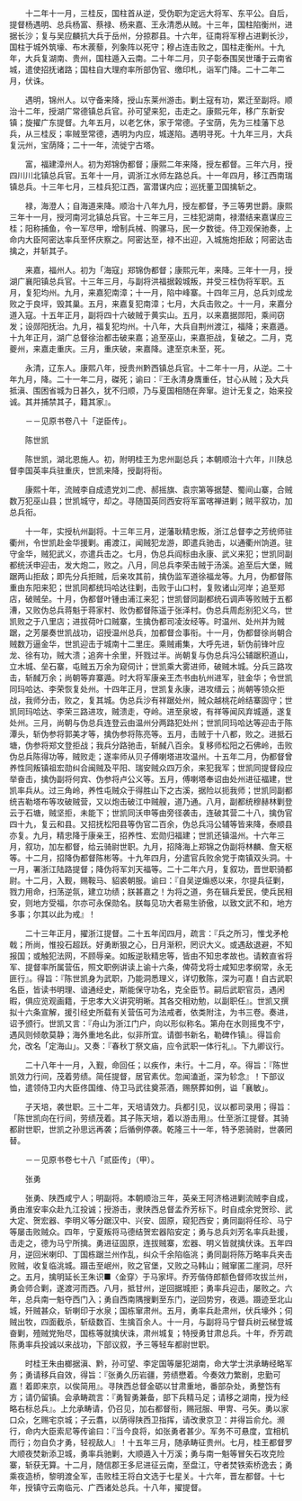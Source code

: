 <!-- { "loadSidebar": true } -->
　　十二年十一月，三桂反，国柱首从逆，受伪职为定远大将军、东平公。自后，提督杨遇明、总兵杨富、蔡禄、杨来嘉、王永清悉从贼。十三年，国柱陷衡州，进据长沙；复与吴应麟抗大兵于岳州，分掠郡县。十六年，征南将军穆占进剿长沙，国柱于城外筑壕、布木蒺藜，列象阵以死守；穆占连击败之，国柱走衡州。十九年，大兵复湖南、贵州，国柱遁入云南。二十年二月，贝子彰泰围吴世璠于云南省城，遣使招抚诸路；国柱自大理府率所部伪官、缴印札，诣军门降。二十二年二月，伏诛。

　　遇明，锦州人。以守备来降，授山东莱州游击。剿土寇有功，累迁至副将。顺治十二年，授湖广常德镇总兵官。孙可望来犯，击走之。康熙元年，移广东新安镇；旋擢广东提督。九年五月，以老乞休，家于常德。子宝荫，先为三桂藩下总兵，从三桂反；率贼至常德，遇明为内应，城遂陷。遇明寻死。十九年三月，大兵复沅州，宝荫降；二十一年，流徙宁古塔。

　　富，福建漳州人。初为郑锦伪都督；康熙二年来降，授左都督。三年六月，授四川川北镇总兵官。五年十一月，调浙江水师左路总兵。十一年四月，移江西南瑞镇总兵。十三年七月，三桂兵犯江西，富潜谋内应；巡抚董卫国擒斩之。

　　禄，海澄人；自海道来降。顺治十八年九月，授左都督，予三等男世爵。康熙三年十一月，授河南河北镇总兵官。十三年三月，三桂犯湖南，禄潜结来嘉谋应三桂；阳称捕鱼，令一军尽甲，增制兵械、购骡马，民一夕数徙。侍卫观保驰奏，上命内大臣阿密达率兵至怀庆察之。阿密达至，禄不出迎，入城施炮拒敌；阿密达击擒之，并斩其子。

　　来嘉，福州人。初为「海寇」郑锦伪都督；康熙元年，来降。三年十一月，授湖广襄阳镇总兵官。十三年三月，与副将洪福据榖城叛，并受三桂伪将军职。五月，复犯均州。九月，来嘉犯南漳；十一月，陷中峰寨。十四年三月，总兵刘成龙败之于良坪，毁其巢。五月，来嘉复犯南漳；七月，大兵击败之。十一月，来嘉分道入寇。十五年正月，副将四十六破贼于黄实山。五月，以来嘉据郧阳，乘间窃发；设郧阳抚治。九月，福复犯均州。十八年，大兵自荆州渡江，福降；来嘉遁。十九年正月，湖广总督徐治都击破来嘉；追至巫山，来嘉拒战，复破之。二月，克夔州，来嘉走重庆。三月，重庆破，来嘉降。逮至京未至，死。

　　永清，辽东人。康熙八年，授贵州黔西镇总兵官。十二年十一月，从逆。二十年九月，降。二十一年二月，磔死；谕曰：『王永清身膺重任，甘心从贼；及大兵抵滇、围困省城为日甚久，犹不归顺，乃与夏国相随在奔窜。迨计无复之，始来投诚。其并捕禁其子，籍其家』。

　　－－见原书卷八十「逆臣传」。

　　陈世凯

　　陈世凯，湖北恩施人。初，附明桂王为忠州副总兵；本朝顺治十六年，川陕总督李国英率兵驻重庆，世凯来降，授副将衔。

　　康熙十年，流贼李自成遗党刘二虎、郝摇旗、袁宗第等据楚、蜀间山寨，合贼数万犯巫山县；世凯城守，却之。寻随国英同西安将军富喀禅进剿；贼平叙功，加总兵衔。

　　十一年，实授杭州副将。十三年三月，逆藩耿精忠叛，浙江总督李之芳统师驻衢州，令世凯赴金华援剿。甫渡江，闻贼犯龙游，即遣兵驰击，以通衢州饷道。驻守金华，贼犯武义，亦遣兵击之。七月，伪总兵阎标由永康、武义来犯；世凯同副都统沃申迎击，发大炮二，败之。八月，同总兵李荣击贼于汤溪。追至后大堡，贼踞两山拒敌；即先分兵拒贼，后亲攻其前，擒伪监军道徐福龙等。九月，伪都督陈重由东阳来犯；世凯同都统玛哈达往剿，击败于山口村，复败诸山河岸；追至郑店，破贼垒。十月，伪都督叶锺由浦江来犯；世凯督同副都统石调声等败贼于五都漕，又败伪总兵蒋魁于蒋家村、败伪都督陈遥于张泽村。伪总兵周彪别犯义乌，世凯败之于八里店；进拔荷叶口贼寨，生擒伪都司凌汝经等。时温州、处州并为贼踞，之芳屡奏世凯战功，诏授温州总兵，加都督佥事衔。十一月，伪都督徐尚朝合贼数万逼金华，世凯迎击于城南十二里庄。乘贼甫集，大呼先进，斩伪前锋叶应龙、徐有功，贼大溃；追奔十余里，歼戮过半。尚朝复与伪总兵冯公辅踞积道山，立木城、垒石寨，屯贼五万余为窥伺计；世凯乘大雾进师，破贼木城。分兵三路攻击，斩馘万余；尚朝等弃寨遁。时大将军康亲王杰书由杭州进军，驻金华；令世凯同玛哈达、李荣恢复处州。十四年正月，世凯复永康，进攻缙云；尚朝等领众拒战，我师分击，败之，复其城。伪总兵沙有祥踞处州，贼众越桃花岭结寨固守；世凯同玛哈达、李荣三路进攻，贼溃走，夺岭。进至泉坡，有祥等闻风弃城遁，遂复处州。三月，尚朝与伪总兵连登云由温州分两路犯处州；世凯同玛哈达等迎击于陈潭头，斩伪参将郭美才等，擒伪参将陈亮等。五月，击贼于十八都，败之。进抵石塘，伪参将郑文登拒战；我兵分路驰击，斩馘八百余。复移师松阳之石佛岭，击败伪总兵陈得功等，贼败走；遂率师从贝子傅喇塔进攻温州。十五年二月，伪都督曾养性同叛镇祖宏勋纠合闽贼及平阳、瑞安贼众四万余，来犯我军；世凯同提督段应举奋击，擒伪副将何宾、伪参将卢公义等。五月，傅喇塔奉诏由处州进征福建，世凯率兵从。过三角岭，养性屯贼众于得胜山下之古溪，据险以扼我师；世凯同副都统吉勒塔布等攻破贼营，又以炮击破江中贼艘，道乃通。八月，副都统穆赫林剿登云于石塘，贼坚拒，未能下；世凯同沃申等由旁径袭击，连破其营二十八，擒伪官四十九，复云和县。又招抚松阳县等伪官二百余，伪总兵冯公辅等皆来降，泰顺县亦复。九月，精忠降于康亲王，招养性、宏勋归福建；世凯还镇温州。十六年三月，叙功，加左都督，给云骑尉世职。九月，招降海上郑锦之伪副将林麟、詹天枢等。十二月，招降伪都督陈彬等。十九年四月，分遣官兵败余党于南镇双头洞。十一月，署浙江陆路提督；降伪将军刘天福等。二十二年六月，复叙功，晋世职骑都尉。十二月，入觐，赐鞍马、貂裘朝服。谕曰：『自吴逆煽惑以来，尔提兵征剿，戮力用命，扫荡逆氛，建立功绩；朕甚嘉之！为将之道，务在辑兵爱民，使兵民相安，则地方受福，尔亦可永保勋名。朕每见功大者易生骄傲，以致文武不和，地方多事；尔其以此为戒』！

　　二十三年正月，擢浙江提督。二十五年闰四月，疏言：『兵之所习，惟戈矛枪戟；所尚，惟投石超跃。好勇断狠之心，日月渐积，罔识大义。或遇敌退避，不知报国；或触犯法网，不顾辱亲。如叛逆耿精忠等，皆由不知忠孝故也。请敕直省将军、提督率所属营伍，照文职例讲读上谕十六条，俾荷戈将士咸知忠孝纲常，永无匪行』。得旨：『陈世凯身为武职，乃能洞悉理义，详切敷陈，深为可嘉！自古武职名臣，皆读书明理、谙通经史，斯能保守功名，克全臣节。嗣后武职官员，遇闲暇，俱应览观画籍，于忠孝大义讲究明晰。其各交相劝勉，以副职任』。世凯又撰拟十六条宣解，援引经史所载有关营伍可为法戒者，依类附注，为书三卷。奏进，诏予颁行。世凯又言：『舟山为浙江门户，向以形似称名。第舟在水则摇曳不宁，遇风则倾欹莫静；海外重地名此，似非所宜。请御书新名，勒碑作镇』。得旨俞允，改名「定海山」。又奏：『春秋丁祭文庙，应令武职一体行礼』。下九卿议行。

　　二十八年十一月，入觐，命回任；以疾作，未行。十二月，卒。得旨：『陈世凯效力行间，茂着劳绩。简任提督，居官素优。忽闻溘逝，深为轸念』！下部议恤，遣领侍卫内大臣佟国维、侍卫马武往奠茶酒，赐祭葬如例，谥「襄敏」。

　　子天培，袭世职。三十二年，天培请效力。兵都引见，议以都司录用；得旨：「陈世凯向在行间，劳绩茂着。其子陈天培，着以游击用』。仕至浙江提督。其骑都尉世职，世凯之孙思远再袭；后循例停袭。乾隆三十一年，特予恩骑尉，世袭罔替。

　　－－见原书卷七十八「贰臣传」（甲）。

　　张勇

　　张勇、陕西咸宁人；明副将。本朝顺治三年，英亲王阿济格进剿流贼李自成，勇由淮安率众赴九江投诚；授游击，隶陕西总督孟乔芳标下。时自成余党贺珍、武大定、贺宏器、李明义等分踞汉中、兴安、固原，窥犯西安；勇同副将任珍、马宁等屡击败贼众。四年，宁夏叛将马德结贺宏器陷安定；勇与总兵刘芳名率兵赴援，击走之，德为马宁所擒。勇进征固原，连拔贼寨，宏器、明义皆就擒伏诛。五年四月，逆回米喇印、丁国栋踞兰州作乱，纠众千余陷临洮；勇同副将陈万略率兵夹击败贼，收复临洮城。蹑击至岷州，败之官堡，又败之马韩山；贼窜匿二崖洞，尽歼之。五月，擒明延长王朱识■〈金穿〉于马家坪。乔芳偕侍郎额色督师攻拔兰州，勇会师合剿，遂渡河而西。八月，抵甘州，逆回据城拒；勇率兵迎击，屡败之。六年，总兵南一魁夺西门入；勇自西南隅搜剿至东门，逆回势穷，夜遁。蹑迹至北山城，歼贼甚众，斩喇印于水泉；国栋窜肃州。五月，勇率兵赴肃州，伏兵壕外；伺贼出牧，四面截杀，斩级数百、生擒百余人。十一月，与副将马宁督兵树云梯登城奋剿，殪贼党殆尽，国栋等就擒伏诛，肃州城复；特授勇甘肃总兵。十年，乔芳疏陈勇率兵投诚以来战功，下部议叙，予三等轻车都尉世职。

　　时桂王朱由榔据滇、黔，孙可望、李定国等屡犯湖南，命大学士洪承畴经略军务；勇请移兵自效，得旨：『张勇久历岩疆，劳绩懋着。今奏效力繁剧，忠勤可嘉！着即来京，以俟简用』。寻陕西总督金砺以甘肃重地，番部杂处，勇整饬有方；请仍留镇。会承畴疏言：『勇智勇兼备，部下兵精马足；请移之湖南，授为经略右标总兵』。上允承畴请，仍召见，加右都督衔，赐冠服、甲冑、弓矢。勇以家口众，乞赐宅京城；子云翥，以荫得陕西卫指挥，请改隶京卫：并得旨俞允。濒行，命内大臣索尼等传谕曰：『当今良将，如张勇者甚少。军务不可悬度，宜相机而行；勿自负才勇，轻视敌人』！十五年三月，随承畴征贵州。七月，桂王都督罗大顺夜焚新添卫城，勇率兵驰剿，大顺遁入十万溪；勇与南一魁等冒矢石攻克险寨，斩获无算。十二月，随信郡王多尼进征云南，至盘江，守者焚铁索桥逸去；勇乘夜造桥，黎明渡全军，击败桂王将白文选于七星关。十六年，晋左都督。十七年，授镇守云南临元、广西诸处总兵。十八年，擢提督。

